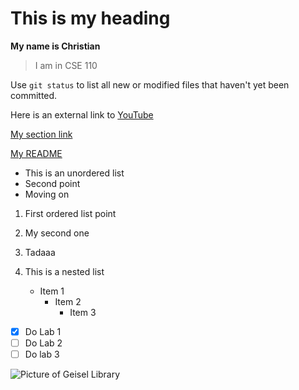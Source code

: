 # This is my heading
__My name is Christian__
> I am in CSE 110

Use `git status` to list all new or modified files that haven't yet been committed.

Here is an external link to [YouTube](youtube.com)

[My section link](#this-is-my-heading) 

[My README](README.md)

- This is an unordered list
- Second point
- Moving on

1. First ordered list point
2. My second one
3. Tadaaa

4. This is a nested list
   - Item 1
      - Item 2
        - Item 3

- [x] Do Lab 1
- [ ] Do Lab 2
- [ ] Do lab 3

![Picture of Geisel Library](https://img.thedailybeast.com/image/upload/c_crop,d_placeholder_euli9k,h_1687,w_3000,x_0,y_0/dpr_1.5/c_limit,w_3000/fl_lossy,q_auto/v1587261517/04182020-Oconnor-Dr-Seuss-Library-Library-tease_lacqai)